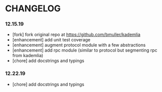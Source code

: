 # CHANGELOG

### 12.15.19
- [fork] fork original repo at https://github.com/bmuller/kademlia
- [enhancement] add unit test coverage
- [enhancement] augment protocol module with a few abstractions
- [enhancement] add rpc module (similar to protocol but segmenting rpc from kademlia)
- [chore] add docstrings and typings

### 12.22.19
- [chore] add docstrings and typings
